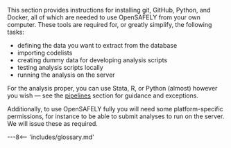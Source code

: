 This section provides instructions for installing git, GitHub, Python, and Docker, all of which are needed to use OpenSAFELY from your own computer. 
These tools are required for, or greatly simplify, the following tasks:

* defining the data you want to extract from the database
* importing codelists
* creating dummy data for developing analysis scripts
* testing analysis scripts locally
* running the analysis on the server

For the analysis proper, you can use Stata, R, or Python (almost) however you wish &mdash; see the [pipelines](pipelines.md#general-code-writing-guidance) section for guidance and exceptions.

Additionally, to use OpenSAFELY fully you will need some platform-specific permissions, for instance to be able to submit analyses to run on the server.
We will issue these as required.

---8<-- 'includes/glossary.md'
